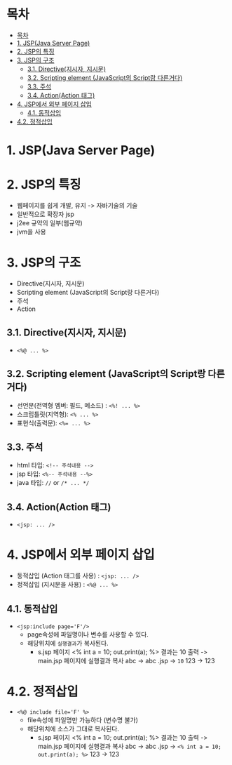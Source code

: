 # 목차

- [목차](#목차)
- [1. JSP(Java Server Page)](#1-jspjava-server-page)
- [2. JSP의 특징](#2-jsp의-특징)
- [3. JSP의 구조](#3-jsp의-구조)
  - [3.1. Directive(지시자, 지시문)](#31-directive지시자-지시문)
  - [3.2. Scripting element (JavaScript의 Script랑 다른거다)](#32-scripting-element-javascript의-script랑-다른거다)
  - [3.3. 주석](#33-주석)
  - [3.4. Action(Action 태그)](#34-actionaction-태그)
- [4. JSP에서 외부 페이지 삽입](#4-jsp에서-외부-페이지-삽입)
  - [4.1. 동적삽입](#41-동적삽입)
- [4.2. 정적삽입](#42-정적삽입)


# 1. JSP(Java Server Page)

# 2. JSP의 특징

- 웹페이지를 쉽게 개발, 유지 -> 자바기술의 기술
- 일반적으로 확장자 jsp
- j2ee 규약의 일부(웹규약)
- jvm을 사용

# 3. JSP의 구조

- Directive(지시자, 지시문)
- Scripting element (JavaScript의 Script랑 다른거다)
- 주석
- Action

## 3.1. Directive(지시자, 지시문) 

- `<%@ ... %>`

## 3.2. Scripting element (JavaScript의 Script랑 다른거다)

- 선언문(전역형 멤버: 필드, 메소드) : `<%! ... %> `
- 스크립틀릿(지역형): `<% ... %>`
- 표현식(출력문): `<%= ... %>`

## 3.3. 주석

- html 타입: `<!-- 주석내용 -->`
- jsp 타입: `<%-- 주석내용 --%>`
- java 타입: `//` or `/* ... */`

## 3.4. Action(Action 태그)

- `<jsp: ... />`

# 4. JSP에서 외부 페이지 삽입

- 동적삽입 (Action 태그를 사용) : `<jsp: ... />`
- 정적삽입 (지시문을 사용) : `<%@ ... %>`

## 4.1. 동적삽입

- `<jsp:include page='F'/>`
  - page속성에 파일명이나 변수를 사용할 수 있다.   
  - 해당위치에 `실행결과`가 복사된다.
     - s.jsp 페이지
            <% int a = 10;
            out.print(a); %>
            결과는 10 출력
            -> 
       main.jsp 페이지에 실행결과 복사
            abc    ->    abc
            .jsp   ->    `10`
            123    ->    123

# 4.2. 정적삽입

- `<%@ include file='F' %>`
  - file속성에 파일명만 가능하다 (변수명 불가)
  - 해당위치에 소스가 그대로 복사된다.
     - s.jsp 페이지
            <% int a = 10;
                out.print(a); %>
                결과는 10 출력
            -> 
       main.jsp 페이지에 실행결과 복사
            abc     ->    abc
            .jsp    ->    `<% int a = 10; out.print(a); %>`
            123     ->    123
        
